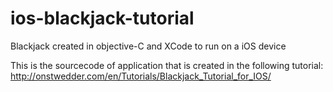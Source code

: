 ios-blackjack-tutorial
======================

Blackjack created in objective-C and XCode to run on a iOS device


This is the sourcecode of application that is created in the following tutorial:
http://onstwedder.com/en/Tutorials/Blackjack_Tutorial_for_IOS/
